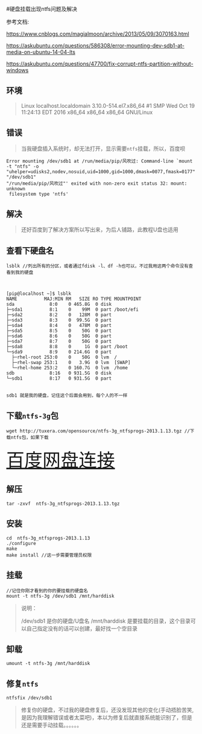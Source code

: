 #硬盘挂载出现ntfs问题及解决

参考文档:

https://www.cnblogs.com/magialmoon/archive/2013/05/09/3070163.html

https://askubuntu.com/questions/586308/error-mounting-dev-sdb1-at-media-on-ubuntu-14-04-lts

https://askubuntu.com/questions/47700/fix-corrupt-ntfs-partition-without-windows

## 环境

> Linux localhost.localdomain 3.10.0-514.el7.x86_64 #1 SMP Wed Oct 19 11:24:13 EDT 2016 x86_64 x86_64 x86_64 GNU/Linux



## 错误

> 当我硬盘插入系统时，却无法打开，显示需要`ntfs`挂载，所以，百度呗

```
Error mounting /dev/sdb1 at /run/media/pip/风吹过: Command-line `mount -t "ntfs" -o 
"uhelper=udisks2,nodev,nosuid,uid=1000,gid=1000,dmask=0077,fmask=0177" "/dev/sdb1" 
"/run/media/pip/风吹过"' exited with non-zero exit status 32: mount: unknown
 filesystem type 'ntfs'
```

## 解决

> 还好百度到了解决方案所以写出来，为后人铺路，此教程U盘也适用





## 查看下硬盘名

```
lsblk //列出所有的分区，或者通过fdisk -l、df -h也可以，不过我用这两个命令没有查看到我的硬盘



[pip@localhost ~]$ lsblk
NAME          MAJ:MIN RM   SIZE RO TYPE MOUNTPOINT
sda             8:0    0 465.8G  0 disk 
├─sda1          8:1    0    99M  0 part /boot/efi
├─sda2          8:2    0   128M  0 part 
├─sda3          8:3    0  99.5G  0 part 
├─sda4          8:4    0   478M  0 part 
├─sda5          8:5    0    50G  0 part 
├─sda6          8:6    0    50G  0 part 
├─sda7          8:7    0    50G  0 part 
├─sda8          8:8    0     1G  0 part /boot
└─sda9          8:9    0 214.6G  0 part 
  ├─rhel-root 253:0    0    50G  0 lvm  /
  ├─rhel-swap 253:1    0   3.9G  0 lvm  [SWAP]
  └─rhel-home 253:2    0 160.7G  0 lvm  /home
sdb             8:16   0 931.5G  0 disk 
└─sdb1          8:17   0 931.5G  0 part 


sdb1 就是我的硬盘，记住这个后面会用到，每个人的不一样
```

## 下载`ntfs-3g`包

```
wget http://tuxera.com/opensource/ntfs-3g_ntfsprogs-2013.1.13.tgz //下载ntfs包，如果下载
```

 <font size=8>[百度网盘连接](https://pan.baidu.com/s/1s1R95cr4iEbzdrXWXOk_eQ)</font>

## 解压

```
tar -zxvf  ntfs-3g_ntfsprogs-2013.1.13.tgz
```

## 安装

```
cd  ntfs-3g_ntfsprogs-2013.1.13
./configure
make
make install //这一步需要管理员权限
```

## 挂载

```
//记住你刚才看到的你的要挂载的硬盘名
mount -t ntfs-3g /dev/sdb1 /mnt/harddisk
```

>说明：
>
>/dev/sdb1 是你的硬盘/U盘名 
>/mnt/harddisk 是要挂载的目录，这个目录可以自己指定没有的话可以创建，最好找一个空目录

## 卸载

```
umount -t ntfs-3g /mnt/harddisk
```

## 修复`ntfs`

```
ntfsfix /dev/sdb1
```

> 修复你的硬盘，不过我的硬盘修复后，还没发现其他的变化(手动捂脸苦笑,是因为我理解错误或者太菜吧)，本以为修复后就直接系统能识别了，但是还是需要手动挂载。。。。。。
